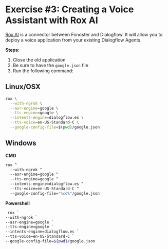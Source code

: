 # Exercise #3: Creating a Voice Assistant with Rox AI

[Rox AI](https://github.com/fonoster/rox) is a connector between Fonoster and Dialogflow. It will allow you to deploy a voice application from your existing Dialogflow Agents.

**Steps:**

1. Close the old application
2. Be sure to have the `google.json` file
3. Run the following command:

## Linux/OSX

```bash
rox \
  --with-ngrok \
  --asr-engine=google \
  --tts-engine=google \
  --intents-engine=dialogflow.es \
  --tts-voice=en-US-Standard-C \
  --google-config-file=$(pwd)/google.json
```

## Windows

**CMD**

```bash
rox ^
  --with-ngrok ^
  --asr-engine=google ^
  --tts-engine=google ^
  --intents-engine=dialogflow.es ^
  --tts-voice=en-US-Standard-C ^
  --google-config-file="%cd%"/google.json
```

**Powershell**

```bash
 rox `
--with-ngrok `
--asr-engine=google `
--tts-engine=google `
--intents-engine=dialogflow.es `
--tts-voice=en-US-Standard-C `
--google-config-file=${pwd}/google.json
```
